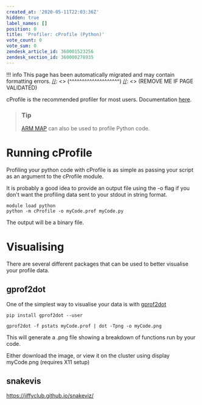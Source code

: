 ```yaml
---
created_at: '2020-05-11T22:03:36Z'
hidden: true
label_names: []
position: 0
title: 'Profiler: cProfile (Python)'
vote_count: 0
vote_sum: 0
zendesk_article_id: 360001523256
zendesk_section_id: 360000278935
---
```




[//]: <> (REMOVE ME IF PAGE VALIDATED)
[//]: <> (vvvvvvvvvvvvvvvvvvvv)
!!! info
    This page has been automatically migrated and may contain formatting errors.
[//]: <> (^^^^^^^^^^^^^^^^^^^^)
[//]: <> (REMOVE ME IF PAGE VALIDATED)

<p>cProfile is the recommended profiler for most users. Documentation <a href="https://docs.python.org/2/library/profile.html#module-profile" target="_self">here</a>.</p>
<blockquote class="blockquote-tip">
<h3 id="prerequisites">Tip</h3>
<p><a href="https://support.nesi.org.nz/hc/en-gb/articles/360000930396" target="_self">ARM MAP</a> can also be used to profile Python code.</p>
</blockquote>
<h1>Running cProfile</h1>
<p>Profiling your python code with cProfile is as simple as passing your script as an argument to the cProfile module. </p>
<p>It is probably a good idea to provide an output file using the -o flag if you don't want the profiling data sent to your stdout in string format. </p>
<pre><code>module load python<br>python -m cProfile -o myCode.prof myCode.py</code></pre>
<p>The output will be a binary file.</p>
<h1>Visualising</h1>
<p>There are several different packages that can be used to better visualise your profile data.</p>
<h2>gprof2dot</h2>
<p>One of the simplest way to visualise your data is with <a href="https://github.com/jrfonseca/gprof2dot" target="_self">gprof2dot</a> </p>
<pre><code>pip install gprof2dot --user</code></pre>
<pre><code>gprof2dot -f pstats myCode.prof | dot -Tpng -o myCode.png</code></pre>
<p>This will generate a .png file showing a breakdown of functions run by your code.</p>
<p>Either download the image, or view it on the cluster using display myCode.png (requires X11 setup)</p>
<h2>snakevis</h2>
<p><a href="https://jiffyclub.github.io/snakeviz/">https://jiffyclub.github.io/snakeviz/</a></p>
<p> </p>